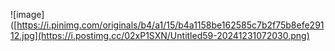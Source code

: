 ![image]([https://i.pinimg.com/originals/b4/a1/15/b4a1158be162585c7b2f75b8efe29112.jpg](https://i.postimg.cc/02xP1SXN/Untitled59-20241231072030.png)
